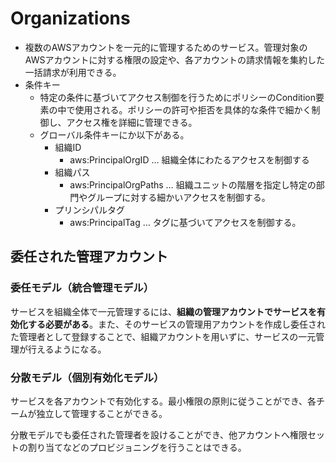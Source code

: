 # Organizations

- 複数のAWSアカウントを一元的に管理するためのサービス。管理対象のAWSアカウントに対する権限の設定や、各アカウントの請求情報を集約した一括請求が利用できる。
- 条件キー
    - 特定の条件に基づいてアクセス制御を行うためにポリシーのCondition要素の中で使用される。ポリシーの許可や拒否を具体的な条件で細かく制御し、アクセス権を詳細に管理できる。
    - グローバル条件キーにか以下がある。
        - 組織ID
            - aws:PrincipalOrgID … 組織全体にわたるアクセスを制御する
        - 組織パス
            - aws:PrincipalOrgPaths … 組織ユニットの階層を指定し特定の部門やグループに対する細かいアクセスを制御する。
        - プリンシパルタグ
            - aws:PrincipalTag … タグに基づいてアクセスを制御する。

## 委任された管理アカウント

### 委任モデル（統合管理モデル）

サービスを組織全体で一元管理するには、**組織の管理アカウントでサービスを有効化する必要がある**。また、そのサービスの管理用アカウントを作成し委任された管理者として登録することで、組織アカウントを用いずに、サービスの一元管理が行えるようになる。

### 分散モデル（個別有効化モデル）

サービスを各アカウントで有効化する。最小権限の原則に従うことができ、各チームが独立して管理することができる。

分散モデルでも委任された管理者を設けることができ、他アカウントへ権限セットの割り当てなどのプロビジョニングを行うことはできる。